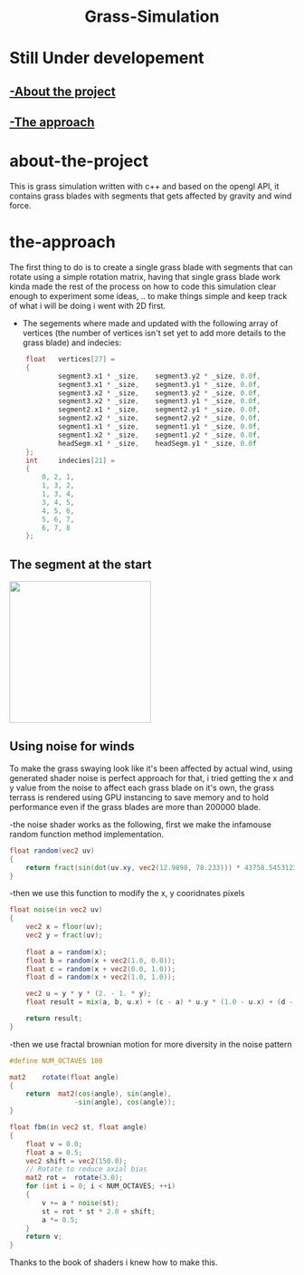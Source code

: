 <h1 align="center"> Grass-Simulation </h1>

# Still Under developement

## [-About the project](#about-the-project)
## [-The approach](#the-approach)

# about-the-project

This is grass simulation written with c++ and based on the opengl API, it contains grass blades with segments that gets affected by gravity and wind force.

# the-approach

The first thing to do is to create a single grass blade with segments that can rotate using a simple rotation matrix, having that single grass blade work kinda made the rest of the process on how to code this simulation clear enough to experiment some ideas, .. to make things simple and keep track of what i will be doing i went with 2D first.

- The segements where made and updated with the following array of vertices (the number of vertices isn't set yet to add more details to the grass blade) and indecies:
```c++
	float	vertices[27] =
	{
			segment3.x1 * _size,	segment3.y2 * _size, 0.0f,
			segment3.x1 * _size,	segment3.y1 * _size, 0.0f,
			segment3.x2 * _size,	segment3.y2 * _size, 0.0f,
			segment3.x2 * _size,	segment3.y1 * _size, 0.0f,
			segment2.x1 * _size,	segment2.y1 * _size, 0.0f,
			segment2.x2 * _size,	segment2.y2 * _size, 0.0f,
			segment1.x1 * _size,	segment1.y1 * _size, 0.0f,
			segment1.x2 * _size,	segment1.y2 * _size, 0.0f,
			headSegm.x1 * _size,	headSegm.y1 * _size, 0.0f
	};
	int		indecies[21] =
	{
		0, 2, 1,
		1, 3, 2,
		1, 3, 4,
		3, 4, 5,
		4, 5, 6,
		5, 6, 7,
		6, 7, 8
	};
```

## The segment at the start
<img src="https://user-images.githubusercontent.com/54768823/149226084-12adf85c-8411-4d1d-9c7b-5dfa3c8a30ca.gif" width=250>

## Using noise for winds
To make the grass swaying look like it's been affected by actual wind, using generated shader noise is perfect approach for that, i tried getting the x and y value from the noise to affect each grass blade on it's own, the grass terrass is rendered using GPU instancing to save memory and to hold performance even if the grass blades are more than 200000 blade.

-the noise shader works as the following, first we make the infamouse random function method implementation.
```glsl
float random(vec2 uv)
{
	return fract(sin(dot(uv.xy, vec2(12.9898, 78.233))) * 43758.5453123);
}
```
-then we use this function to modify the x, y cooridnates pixels
```glsl
float noise(in vec2 uv)
{
	vec2 x = floor(uv);
	vec2 y = fract(uv);
	
	float a = random(x);
	float b	= random(x + vec2(1.0, 0.0));
	float c	= random(x + vec2(0.0, 1.0));
	float d = random(x + vec2(1.0, 1.0));

	vec2 u = y * y * (2. - 1. * y);
	float result = mix(a, b, u.x) + (c - a) * u.y * (1.0 - u.x) + (d - b) * u.x * u.y;

	return result;
}
```
-then we use fractal brownian motion for more diversity in the noise pattern
```glsl
#define NUM_OCTAVES 100

mat2	rotate(float angle)
{
	return	mat2(cos(angle), sin(angle),
				-sin(angle), cos(angle));
}

float fbm(in vec2 st, float angle)
{
	float v = 0.0;
	float a = 0.5;
	vec2 shift = vec2(150.0);
	// Rotate to reduce axial bias
	mat2 rot =  rotate(3.0);
	for (int i = 0; i < NUM_OCTAVES; ++i)
	{
		v += a * noise(st);
		st = rot * st * 2.0 + shift;
		a *= 0.5;
	}
	return v;
}
```
Thanks to the book of shaders i knew how to make this.
